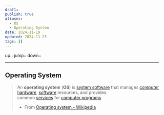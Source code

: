 ```yaml
---
draft: 
publish: true
aliases:
  - OS
  - Operating System
date: 2024-11-19
updated: 2024-11-23
tags: []
---
```


up::
jump::
down::

---

## Operating System

> An **operating system** (**OS**) is [system software](https://en.wikipedia.org/wiki/System_software "System software") that manages [computer hardware](https://en.wikipedia.org/wiki/Computer_hardware "Computer hardware"), [software](https://en.wikipedia.org/wiki/Software "Software") resources, and provides common [services](https://en.wikipedia.org/wiki/Daemon_(computing) "Daemon (computing)") for [computer programs](https://en.wikipedia.org/wiki/Computer_program "Computer program").
> - From [Operating system - Wikipedia](https://en.wikipedia.org/wiki/Operating_system)
